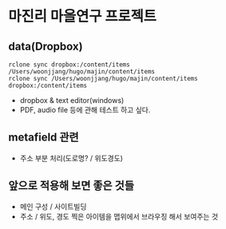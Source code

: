 # 마진리 마을연구 프로젝트

## data(Dropbox)
```
rclone sync dropbox:/content/items /Users/woonjjang/hugo/majin/content/items
rclone sync /Users/woonjjang/hugo/majin/content/items dropbox:/content/items
```
- dropbox & text editor(windows)
- PDF, audio file 등에 관해 테스트 하고 싶다. 

## metafield 관련
- 주소 부분 처리(도로명? / 위도경도)


## 앞으로 적용해 보면 좋은 것들

- 메인 구성 / 사이트빌딩
- 주소 / 위도, 경도 찍은 아이템을 맵위에서 브라우징 해서 보여주는 것